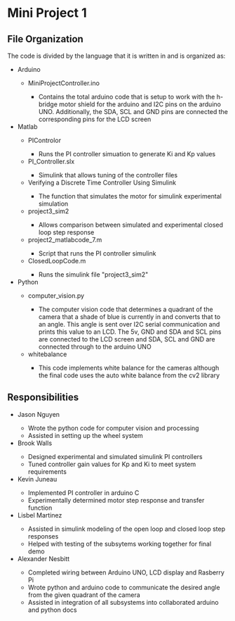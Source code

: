 # Mini Project 1
## File Organization
The code is divided by the language that it is written in and is organized as:
<ul>
  <li>Arduino</li>
    <ul>
      <li>MiniProjectController.ino</li>
      <ul><li>Contains the total arduino code that is setup to work with the h-bridge motor shield for the arduino and I2C pins on the arduino UNO. Additionally, the SDA, SCL and GND pins are connected the corresponding pins for the LCD screen</li></ul>
    </ul>
  <li>Matlab</li>
    <ul>
        <li>PIControlor</li>
          <ul><li>Runs the PI controller simuation to generate Ki and Kp values</li></ul>
        <li>PI_Controller.slx</li>
          <ul><li>Simulink that allows tuning of the controller files</li></ul>
        <li>Verifying a Discrete Time Controller Using Simulink </li>
          <ul><li>The function that simulates the motor for simulink experimental simulation</li></ul>
        <li>project3_sim2 </li>
          <ul><li>Allows comparison between simulated and experimental closed loop step response</li></ul>
        <li>project2_matlabcode_7.m</li>
          <ul><li>Script that runs the PI controller simulink</li></ul>
        <li>ClosedLoopCode.m</li>
          <ul><li>Runs the simulink file "project3_sim2"</li></ul>
    </ul>
  <li>Python</li>
    <ul>
      <li>computer_vision.py</li>
        <ul><li>The computer vision code that determines a quadrant of the camera that a shade of blue is currently in and converts that to an angle. This angle is sent over I2C serial communication and prints this value to an LCD. The 5v, GND and SDA and SCL pins are connected to the LCD screen and SDA, SCL and GND are connected through to the arduino UNO</li></ul>
      <li>whitebalance</li>
        <ul><li>This code implements white balance for the cameras although the final code uses the auto white balance from the cv2 library</li></ul>
    </ul>
</ul>

## Responsibilities
<ul>
  <li>Jason Nguyen</li>
    <ul>
       <li>Wrote the python code for computer vision and processing</li>
       <li>Assisted in setting up the wheel system</li>
    </ul>
  <li>Brook Walls</li>
    <ul>
        <li>Designed experimental and simulated simulink PI controllers</li>
        <li>Tuned controller gain values for Kp and Ki to meet system requirements</li>
    </ul>
  <li>Kevin Juneau</li>
    <ul>
        <li>Implemented PI controller in arduino C</li>
        <li>Experimentally determined motor step response and transfer function</li>
    </ul>
  <li>Lisbel Martinez</li>
    <ul>
        <li>Assisted in simulink modeling of the open loop and closed loop step responses</li>
        <li>Helped with testing of the subsytems working together for final demo</li>
    </ul>
  <li>Alexander Nesbitt</li>
    <ul>
      <li>Completed wiring between Arduino UNO, LCD display and Rasberry Pi</li>
      <li>Wrote python and arduino code to communicate the desired angle from the given quadrant of the camera</li>
      <li>Assisted in integration of all subsystems into collaborated arduino and python docs
    </ul>
</ul>
